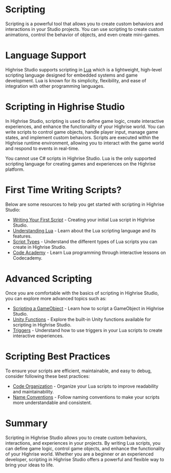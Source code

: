 # Scripting

Scripting is a powerful tool that allows you to create custom behaviors and interactions in your Studio projects. You can use scripting to create custom animations, control the behavior of objects, and even create mini-games.

# Language Support

Highrise Studio supports scripting in [Lua](https://create.highrise.game/learn/studio/create/scripting/lua/overview) which is a lightweight, high-level scripting language designed for embedded systems and game development. Lua is known for its simplicity, flexibility, and ease of integration with other programming languages.

# Scripting in Highrise Studio

In Highrise Studio, scripting is used to define game logic, create interactive experiences, and enhance the functionality of your Highrise world. You can write scripts to control game objects, handle player input, manage game states, and implement custom behaviors. Scripts are executed within the Highrise runtime environment, allowing you to interact with the game world and respond to events in real-time.

<Note type="warning">
You cannot use C# scripts in Highrise Studio. Lua is the only supported scripting language for creating games and experiences on the Highrise platform.
</Note>

# First Time Writing Scripts?

Below are some resources to help you get started with scripting in Highrise Studio:

- [Writing Your First Script](https://create.highrise.game/learn/studio/create/scripting/writing-your-first-script) - Creating your initial Lua script in Highrise Studio.
- [Understanding Lua](https://create.highrise.game/learn/studio/create/scripting/lua/overview) - Learn about the Lua scripting language and its features.
- [Script Types](https://create.highrise.game/learn/studio/create/scripting/script-types/overview) - Understand the different types of Lua scripts you can create in Highrise Studio.
- [Code Academy](https://www.codecademy.com/learn/learn-lua) - Learn Lua programming through interactive lessons on Codecademy.

# Advanced Scripting

Once you are comfortable with the basics of scripting in Highrise Studio, you can explore more advanced topics such as:

- [Scripting a GameObject](https://create.highrise.game/learn/studio/create/scripting/advanced/scripting-a-gameobject) - Learn how to script a GameObject in Highrise Studio.
- [Unity Functions](https://create.highrise.game/learn/studio/create/scripting/advanced/unity-functions) - Explore the built-in Unity functions available for scripting in Highrise Studio.
- [Triggers](https://create.highrise.game/learn/studio/create/scripting/advanced/triggers) - Understand how to use triggers in your Lua scripts to create interactive experiences.

# Scripting Best Practices

To ensure your scripts are efficient, maintainable, and easy to debug, consider following these best practices:

- [Code Organization](https://create.highrise.game/learn/studio/create/scripting/lua/best-practices/code-organization) - Organize your Lua scripts to improve readability and maintainability.
- [Name Conventions](https://create.highrise.game/learn/studio/create/scripting/lua/best-practices/naming-conventions) - Follow naming conventions to make your scripts more understandable and consistent.

# Summary

Scripting in Highrise Studio allows you to create custom behaviors, interactions, and experiences in your projects. By writing Lua scripts, you can define game logic, control game objects, and enhance the functionality of your Highrise world. Whether you are a beginner or an experienced developer, scripting in Highrise Studio offers a powerful and flexible way to bring your ideas to life.